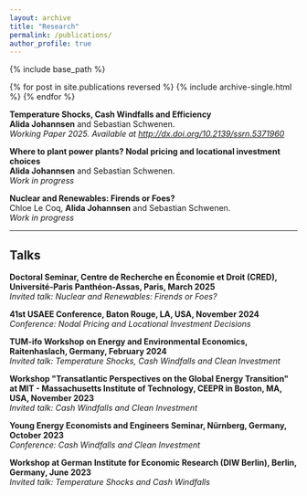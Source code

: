 ```yaml
---
layout: archive
title: "Research"
permalink: /publications/
author_profile: true
---
```



{% include base_path %}

{% for post in site.publications reversed %}
  {% include archive-single.html %}
{% endfor %}

**Temperature Shocks, Cash Windfalls and Efficiency**  
**Alida Johannsen** and Sebastian Schwenen.  
*Working Paper 2025. Available at http://dx.doi.org/10.2139/ssrn.5371960*

<!--
**Temperature Shocks, Cash Windfalls and Efficiency**  
**Alida Johannsen** and Sebastian Schwenen.  
*Working Paper 2025*  
#[[paper](https://arxiv.org/abs/2507.00170)][[code CanopyRS](https://github.com/hugobaudchon/CanopyRS)][[code geodataset](https://github.com/hugobaudchon/geodataset)][[dataset](https://huggingface.co/datasets/CanopyRS/SelvaBox)]
-->

**Where to plant power plants? Nodal pricing and locational investment choices**  
**Alida Johannsen** and Sebastian Schwenen.  
*Work in progress* 

**Nuclear and Renewables: Firends or Foes?**  
Chloe Le Coq, **Alida Johannsen** and Sebastian Schwenen.  
*Work in progress* 

---

## Talks

**Doctoral Seminar, Centre de Recherche en Économie et Droit (CRED), Université-Paris Panthéon-Assas, Paris, March 2025**  
*Invited talk: Nuclear and Renewables: Firends or Foes?*  

**41st USAEE Conference, Baton Rouge, LA, USA, November 2024**  
*Conference: Nodal Pricing and Locational Investment Decisions*  

**TUM-ifo Workshop on Energy and Environmental Economics, Raitenhaslach, Germany, February 2024**  
*Invited talk: Temperature Shocks, Cash Windfalls and Clean Investment*  

**Workshop "Transatlantic Perspectives on the Global Energy Transition" at MIT - Massachusetts Institute of Technology, CEEPR in Boston, MA, USA, November 2023**  
*Invited talk: Cash Windfalls and Clean Investment* 

**Young Energy Economists and Engineers Seminar, Nürnberg, Germany, October 2023**  
*Conference: Cash Windfalls and Clean Investment*  

**Workshop at German Institute for Economic Research (DIW Berlin), Berlin, Germany, June 2023**  
*Invited talk: Temperature Shocks and Cash Windfalls* 

